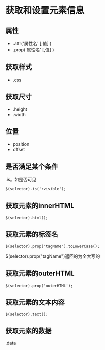 # 获取和设置元素信息
## 属性
* .attr('属性名' [,值] )
* .prop('属性名' [,值] )

## 获取样式
* .css

## 获取尺寸
* .height
* .width

## 位置
* position
* offset

## 是否满足某个条件
.is。如是否可见
```
$(selector).is(':visible');
```

## 获取元素的innerHTML
```
$(selector).html();
```

## 获取元素的标签名
```
$(selector).prop("tagName").toLowerCase();
```
$(selector).prop("tagName")返回的为全大写的

## 获取元素的outerHTML
```
$(selector).prop('outerHTML');
```

## 获取元素的文本内容
```
$(selector).text();
```

## 获取元素的数据
.data
